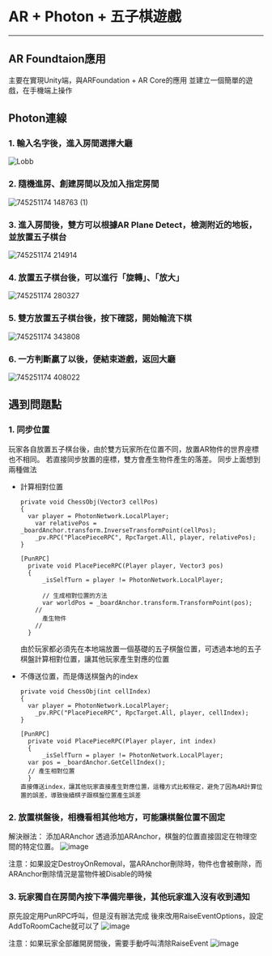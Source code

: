 # AR + Photon + 五子棋遊戲

---

## AR Foundtaion應用
主要在實現Unity端，與ARFoundation + AR Core的應用
並建立一個簡單的遊戲，在手機端上操作

## Photon連線
### 1. 輸入名字後，進入房間選擇大廳

![Lobb](https://github.com/user-attachments/assets/3f56a909-e461-47fa-b845-254e9095e107)

### 2. 隨機進房、創建房間以及加入指定房間

![745251174 148763 (1)](https://github.com/user-attachments/assets/7fc19db4-7e4f-4a03-92f5-e1b416f5a7d3)

### 3. 進入房間後，雙方可以根據AR Plane Detect，檢測附近的地板，並放置五子棋台

![745251174 214914](https://github.com/user-attachments/assets/6259a1ce-4357-4963-8490-b6c25b6169e2)

### 4. 放置五子棋台後，可以進行「旋轉」、「放大」

![745251174 280327](https://github.com/user-attachments/assets/ea67f13d-91c3-48c1-8efe-75ff3afa6680)

### 5. 雙方放置五子棋台後，按下確認，開始輪流下棋

![745251174 343808](https://github.com/user-attachments/assets/b173bb67-48f2-4807-a4ea-aa9f1532e0b5)

### 6. 一方判斷贏了以後，便結束遊戲，返回大廳

![745251174 408022](https://github.com/user-attachments/assets/cc1dea29-efad-4efa-911f-d20053d238e6)
## 遇到問題點
### 1. 同步位置
玩家各自放置五子棋台後，由於雙方玩家所在位置不同，放置AR物件的世界座標也不相同。
若直接同步放置的座標，雙方會產生物件產生的落差。
同步上面想到兩種做法
- 計算相對位置
  ```csharp=
  private void ChessObj(Vector3 cellPos)
  {
    var player = PhotonNetwork.LocalPlayer;
	  var relativePos = _boardAnchor.transform.InverseTransformPoint(cellPos);
	  _pv.RPC("PlacePieceRPC", RpcTarget.All, player, relativePos);
  }

  [PunRPC]
	private void PlacePieceRPC(Player player, Vector3 pos)
	{
		_isSelfTurn = player != PhotonNetwork.LocalPlayer;

		// 生成相對位置的方法
		var worldPos = _boardAnchor.transform.TransformPoint(pos);
      //
        產生物件
      //
	}
  ```
  由於玩家都必須先在本地端放置一個基礎的五子棋盤位置，可透過本地的五子棋盤計算相對位置，讓其他玩家產生對應的位置
  
- 不傳送位置，而是傳送棋盤內的index
  ```csharp=
  private void ChessObj(int cellIndex)
  {
    var player = PhotonNetwork.LocalPlayer;
	  _pv.RPC("PlacePieceRPC", RpcTarget.All, player, cellIndex);
  }

  [PunRPC]
	private void PlacePieceRPC(Player player, int index)
	{
		_isSelfTurn = player != PhotonNetwork.LocalPlayer;
    var pos = _boardAnchor.GetCellIndex();
    // 產生相對位置
	}
  直接傳送index，讓其他玩家直接產生對應位置，這種方式比較穩定，避免了因為AR計算位置的誤差，導致後續棋子跟棋盤位置產生誤差
  ```
  
### 2. 放置棋盤後，相機看相其他地方，可能讓棋盤位置不固定
   解決辦法：   添加ARAnchor
   透過添加ARAnchor，棋盤的位置直接固定在物理空間的特定位置。
   ![image](https://github.com/user-attachments/assets/b8a4b776-44ba-442d-9440-3906dd95591e)

   注意：如果設定DestroyOnRemoval，當ARAnchor刪除時，物件也會被刪除，而ARAnchor刪除情況是當物件被Disable的時候

### 3. 玩家獨自在房間內按下準備完畢後，其他玩家進入沒有收到通知
  原先設定用PunRPC呼叫，但是沒有辦法完成
  後來改用RaiseEventOptions，設定AddToRoomCache就可以了
  ![image](https://github.com/user-attachments/assets/c0f7276e-04fb-4689-a025-515f2dcaa27a)

  注意：如果玩家全部離開房間後，需要手動呼叫清除RaiseEvent
  ![image](https://github.com/user-attachments/assets/a4f005b1-659d-4f22-809c-f5f7b5695627)


   




